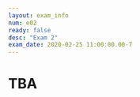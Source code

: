 ```yaml
---
layout: exam_info
num: e02
ready: false
desc: "Exam 2"
exam_date: 2020-02-25 11:00:00.00-7
---
```


# TBA

